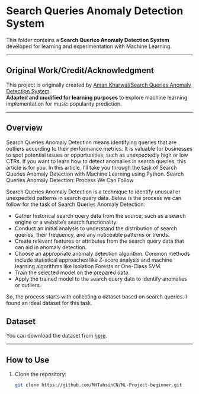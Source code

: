 # Search Queries Anomaly Detection System

This folder contains a **Search Queries Anomaly Detection System** developed for learning and experimentation with Machine Learning.

---

## Original Work/Credit/Acknowledgment

This project is originally created by [Aman Kharwal/Search Queries Anomaly Detection System](https://amanxai.com/2023/11/20/search-queries-anomaly-detection-using-python/).  
**Adapted and modified for learning purposes** to explore machine learning implementation for music popularity prediction.

---

## Overview

Search Queries Anomaly Detection means identifying queries that are outliers according to their performance metrics. It is valuable for businesses to spot potential issues or opportunities, such as unexpectedly high or low CTRs. If you want to learn how to detect anomalies in search queries, this article is for you. In this article, I’ll take you through the task of Search Queries Anomaly Detection with Machine Learning using Python.
Search Queries Anomaly Detection: Process We Can Follow

Search Queries Anomaly Detection is a technique to identify unusual or unexpected patterns in search query data. Below is the process we can follow for the task of Search Queries Anomaly Detection:

* Gather historical search query data from the source, such as a search engine or a website’s search functionality.
* Conduct an initial analysis to understand the distribution of search queries, their frequency, and any noticeable patterns or trends.
* Create relevant features or attributes from the search query data that can aid in anomaly detection.
* Choose an appropriate anomaly detection algorithm. Common methods include statistical approaches like Z-score analysis and machine learning algorithms like Isolation Forests or One-Class SVM.
* Train the selected model on the prepared data.
* Apply the trained model to the search query data to identify anomalies or outliers.

So, the process starts with collecting a dataset based on search queries. I found an ideal dataset for this task. 


## Dataset
You can download the dataset from [here](https://statso.io/2023/11/20/search-queries-anomalies-case-study/).

---

## How to Use

1. Clone the repository:  
   ```bash
   git clone https://github.com/MHTahsinCN/ML-Project-beginner.git
